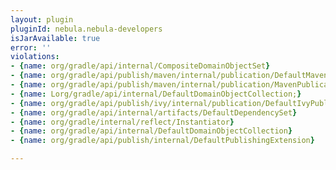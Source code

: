 ```yaml
---
layout: plugin
pluginId: nebula.nebula-developers
isJarAvailable: true
error: ''
violations:
- {name: org/gradle/api/internal/CompositeDomainObjectSet}
- {name: org/gradle/api/publish/maven/internal/publication/DefaultMavenPublication}
- {name: org/gradle/api/publish/maven/internal/publication/MavenPublicationInternal}
- {name: Lorg/gradle/api/internal/DefaultDomainObjectCollection;}
- {name: org/gradle/api/publish/ivy/internal/publication/DefaultIvyPublication}
- {name: org/gradle/api/internal/artifacts/DefaultDependencySet}
- {name: org/gradle/internal/reflect/Instantiator}
- {name: org/gradle/api/internal/DefaultDomainObjectCollection}
- {name: org/gradle/api/publish/internal/DefaultPublishingExtension}

---
```

